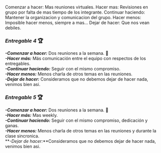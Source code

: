 Comenzar a hacer: Mas reuniones virtuales.
Hacer mas: Revisiones en grupo por falta de mas tiempo de los integrante.
Continuar haciendo: Mantener la organizacion y comunicacion del grupo.
Hacer menos: Imposible hacer menos, siempre a mas...
Dejar de hacer: Que nos vean debiles.

### _Entregable 4_ :trophy:

**_-Comenzar a hacer:_** Dos reuniones a la semana. :1st_place_medal:  
**_-Hacer más:_** Más comunicación entre el equipo con respectos de los entregables.  
**_-Continuar haciendo:_** Seguir con el mismo compromiso.  
**_-Hacer menos:_** Menos charla de otros temas en las reuniones.  
**_-Dejar de hacer:_** Consideramos que no debemos dejar de hacer nada, venimos bien asi.

### _Entregable 5_ :trophy:

**_-Comenzar a hacer:_** Dos reuniones a la semana. :1st_place_medal:  
**_-Hacer más:_** Mas weekly.  
**_-Continuar haciendo:_** Seguir con el mismo compromiso, dedicación y ganas.  
**_-Hacer menos:_** Menos charla de otros temas en las reuniones y durante la clase sincronica.  
**_-Dejar de hacer:_**Consideramos que no debemos dejar de hacer nada, venimos bien asi.